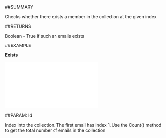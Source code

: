 
##SUMMARY

Checks whether there exists a member in the collection at the given index


##RETURNS

Boolean - True if such an emails exists


##EXAMPLE

**Exists**



![](..\..\Examples\vbs\SOEmails.Exists.vbs.txt)


##PARAM: Id

Index into the collection.  The first email has index 1.  Use the Count() method to get the total number of emails in the collection

